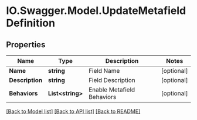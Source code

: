 # IO.Swagger.Model.UpdateMetafieldDefinition
## Properties

Name | Type | Description | Notes
------------ | ------------- | ------------- | -------------
**Name** | **string** | Field Name | [optional] 
**Description** | **string** | Field Description | [optional] 
**Behaviors** | **List&lt;string&gt;** | Enable Metafield Behaviors | [optional] 

[[Back to Model list]](../README.md#documentation-for-models) [[Back to API list]](../README.md#documentation-for-api-endpoints) [[Back to README]](../README.md)

